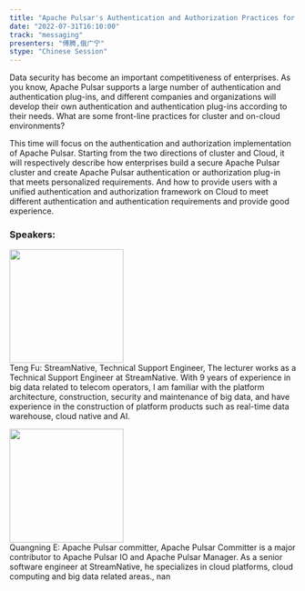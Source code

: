 ```yaml
---
title: "Apache Pulsar's Authentication and Authorization Practices for Clusters and Cloud"
date: "2022-07-31T16:10:00"
track: "messaging"
presenters: "傅腾,俄广宁"
stype: "Chinese Session"
---
```

Data security has become an important competitiveness of enterprises. As you know, Apache Pulsar supports a large number of authentication and authentication plug-ins, and different companies and organizations will develop their own authentication and authentication plug-ins according to their needs. What are some front-line practices for cluster and on-cloud environments?

This time will focus on the authentication and authorization implementation of Apache Pulsar. Starting from the two directions of cluster and Cloud, it will respectively describe how enterprises build a secure Apache Pulsar cluster and create Apache Pulsar authentication or authorization plug-in that meets personalized requirements. And how to provide users with a unified authentication and authorization framework on Cloud to meet different authentication and authentication requirements and provide good experience.
 ### Speakers: 
 <img src="images/speaker/1216.png" width="200" /><br>Teng Fu: StreamNative, Technical Support Engineer, The lecturer works as a Technical Support Engineer at StreamNative.
With 9 years of experience in big data related to telecom operators, I am familiar with the platform architecture, construction, security and maintenance of big data, and have experience in the construction of platform products such as real-time data warehouse, cloud native and AI.

 <img src="images/speaker/1216_2.png" width="200" /><br>Quangning E: Apache Pulsar committer, Apache Pulsar Committer is a major contributor to Apache Pulsar IO and Apache Pulsar Manager. As a senior software engineer at StreamNative, he specializes in cloud platforms, cloud computing and big data related areas., nan

 